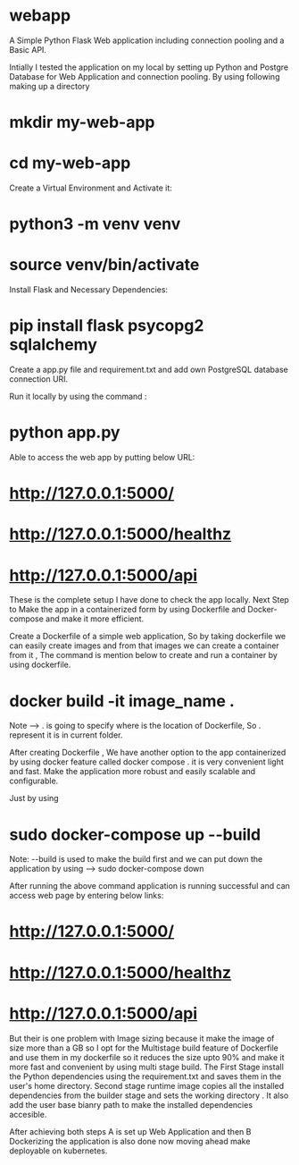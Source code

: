 # webapp
A Simple Python Flask Web application including connection pooling and a Basic API.

Intially I tested the application on my local by setting up Python and Postgre Database for Web Application and connection pooling.
By using following making up a directory 

# mkdir my-web-app
# cd my-web-app

Create a Virtual Environment and Activate it:

# python3 -m venv venv
# source venv/bin/activate

Install Flask and Necessary Dependencies:

# pip install flask psycopg2 sqlalchemy


Create a app.py file and requirement.txt and add own PostgreSQL database connection URI.

Run it locally by using the command :

# python app.py 

Able to access the web app by putting below URL:

# http://127.0.0.1:5000/
# http://127.0.0.1:5000/healthz
# http://127.0.0.1:5000/api

These is the complete setup I have done to check the app locally. Next Step to  Make the app in a containerized form by using Dockerfile and Docker-compose and make it more efficient.

Create a Dockerfile of a simple web application, So by taking dockerfile we can easily create images and from that images we can create a container from it , The command is mention below to create and run a container by using dockerfile.

# docker build -it image_name .

Note --> . is going to specify where is the location of Dockerfile, So . represent it is in current folder.

After creating Dockerfile , We have another option to the app containerized by using docker feature called docker compose . it is very convenient light and fast. Make  the application more robust and easily scalable and configurable.

Just by using

# sudo docker-compose up --build 

Note: --build is used to make the build first and we can put down the application by using  --> sudo docker-compose down

After running the above command application is running successful and can access web page by entering below links:

# http://127.0.0.1:5000/
# http://127.0.0.1:5000/healthz
# http://127.0.0.1:5000/api

But their is one problem with Image sizing because it make the image of size more than a GB so I opt for the Multistage build feature of Dockerfile and use them in my dockerfile so it reduces the size upto 90% and make it more fast and convenient by using multi stage build.
The First Stage install the Python dependencies using the requirement.txt and saves them in the user's home directory. Second stage runtime image copies all the installed dependencies from the builder stage and sets the working directory . It also add the user base bianry path to make the installed dependencies accesible.

After achieving both steps A is set up Web Application and then  B Dockerizing the application is also done now moving ahead make deployable on kubernetes.




